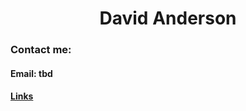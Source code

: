 <h1 align="center">David Anderson</h1>


<h3>Contact me:</h3>
<h4>Email: tbd</h4>
<h4><a href="./pages/links.md">Links</a></h4>
